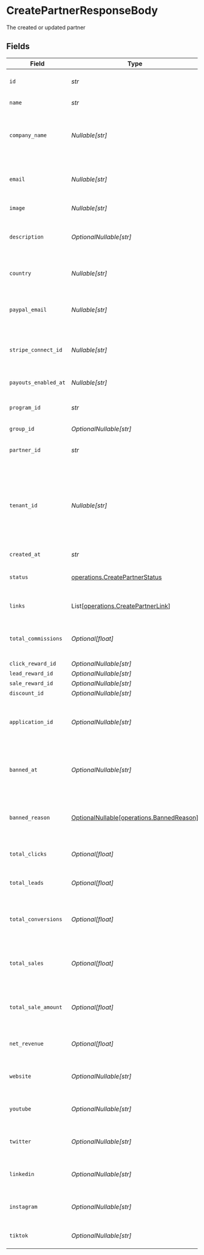 # CreatePartnerResponseBody

The created or updated partner


## Fields

| Field                                                                                                                                                                | Type                                                                                                                                                                 | Required                                                                                                                                                             | Description                                                                                                                                                          |
| -------------------------------------------------------------------------------------------------------------------------------------------------------------------- | -------------------------------------------------------------------------------------------------------------------------------------------------------------------- | -------------------------------------------------------------------------------------------------------------------------------------------------------------------- | -------------------------------------------------------------------------------------------------------------------------------------------------------------------- |
| `id`                                                                                                                                                                 | *str*                                                                                                                                                                | :heavy_check_mark:                                                                                                                                                   | The partner's unique ID on Dub.                                                                                                                                      |
| `name`                                                                                                                                                               | *str*                                                                                                                                                                | :heavy_check_mark:                                                                                                                                                   | The partner's full legal name.                                                                                                                                       |
| `company_name`                                                                                                                                                       | *Nullable[str]*                                                                                                                                                      | :heavy_check_mark:                                                                                                                                                   | If the partner profile type is a company, this is the partner's legal company name.                                                                                  |
| `email`                                                                                                                                                              | *Nullable[str]*                                                                                                                                                      | :heavy_check_mark:                                                                                                                                                   | The partner's email address. Should be a unique value across Dub.                                                                                                    |
| `image`                                                                                                                                                              | *Nullable[str]*                                                                                                                                                      | :heavy_check_mark:                                                                                                                                                   | The partner's avatar image.                                                                                                                                          |
| `description`                                                                                                                                                        | *OptionalNullable[str]*                                                                                                                                              | :heavy_minus_sign:                                                                                                                                                   | A brief description of the partner and their background.                                                                                                             |
| `country`                                                                                                                                                            | *Nullable[str]*                                                                                                                                                      | :heavy_check_mark:                                                                                                                                                   | The partner's country (required for tax purposes).                                                                                                                   |
| `paypal_email`                                                                                                                                                       | *Nullable[str]*                                                                                                                                                      | :heavy_check_mark:                                                                                                                                                   | The partner's PayPal email (for receiving payouts via PayPal).                                                                                                       |
| `stripe_connect_id`                                                                                                                                                  | *Nullable[str]*                                                                                                                                                      | :heavy_check_mark:                                                                                                                                                   | The partner's Stripe Connect ID (for receiving payouts via Stripe).                                                                                                  |
| `payouts_enabled_at`                                                                                                                                                 | *Nullable[str]*                                                                                                                                                      | :heavy_check_mark:                                                                                                                                                   | The date when the partner enabled payouts.                                                                                                                           |
| `program_id`                                                                                                                                                         | *str*                                                                                                                                                                | :heavy_check_mark:                                                                                                                                                   | The program's unique ID on Dub.                                                                                                                                      |
| `group_id`                                                                                                                                                           | *OptionalNullable[str]*                                                                                                                                              | :heavy_minus_sign:                                                                                                                                                   | The partner's group ID on Dub.                                                                                                                                       |
| `partner_id`                                                                                                                                                         | *str*                                                                                                                                                                | :heavy_check_mark:                                                                                                                                                   | The partner's unique ID on Dub.                                                                                                                                      |
| `tenant_id`                                                                                                                                                          | *Nullable[str]*                                                                                                                                                      | :heavy_check_mark:                                                                                                                                                   | The partner's unique ID within your database. Can be useful for associating the partner with a user in your database and retrieving/update their data in the future. |
| `created_at`                                                                                                                                                         | *str*                                                                                                                                                                | :heavy_check_mark:                                                                                                                                                   | N/A                                                                                                                                                                  |
| `status`                                                                                                                                                             | [operations.CreatePartnerStatus](../../models/operations/createpartnerstatus.md)                                                                                     | :heavy_check_mark:                                                                                                                                                   | The status of the partner's enrollment in the program.                                                                                                               |
| `links`                                                                                                                                                              | List[[operations.CreatePartnerLink](../../models/operations/createpartnerlink.md)]                                                                                   | :heavy_check_mark:                                                                                                                                                   | The partner's referral links in this program.                                                                                                                        |
| `total_commissions`                                                                                                                                                  | *Optional[float]*                                                                                                                                                    | :heavy_minus_sign:                                                                                                                                                   | The total commissions paid to the partner for their referrals                                                                                                        |
| `click_reward_id`                                                                                                                                                    | *OptionalNullable[str]*                                                                                                                                              | :heavy_minus_sign:                                                                                                                                                   | N/A                                                                                                                                                                  |
| `lead_reward_id`                                                                                                                                                     | *OptionalNullable[str]*                                                                                                                                              | :heavy_minus_sign:                                                                                                                                                   | N/A                                                                                                                                                                  |
| `sale_reward_id`                                                                                                                                                     | *OptionalNullable[str]*                                                                                                                                              | :heavy_minus_sign:                                                                                                                                                   | N/A                                                                                                                                                                  |
| `discount_id`                                                                                                                                                        | *OptionalNullable[str]*                                                                                                                                              | :heavy_minus_sign:                                                                                                                                                   | N/A                                                                                                                                                                  |
| `application_id`                                                                                                                                                     | *OptionalNullable[str]*                                                                                                                                              | :heavy_minus_sign:                                                                                                                                                   | If the partner submitted an application to join the program, this is the ID of the application.                                                                      |
| `banned_at`                                                                                                                                                          | *OptionalNullable[str]*                                                                                                                                              | :heavy_minus_sign:                                                                                                                                                   | If the partner was banned from the program, this is the date of the ban.                                                                                             |
| `banned_reason`                                                                                                                                                      | [OptionalNullable[operations.BannedReason]](../../models/operations/bannedreason.md)                                                                                 | :heavy_minus_sign:                                                                                                                                                   | If the partner was banned from the program, this is the reason for the ban.                                                                                          |
| `total_clicks`                                                                                                                                                       | *Optional[float]*                                                                                                                                                    | :heavy_minus_sign:                                                                                                                                                   | The total number of clicks on the partner's links                                                                                                                    |
| `total_leads`                                                                                                                                                        | *Optional[float]*                                                                                                                                                    | :heavy_minus_sign:                                                                                                                                                   | The total number of leads generated by the partner's links                                                                                                           |
| `total_conversions`                                                                                                                                                  | *Optional[float]*                                                                                                                                                    | :heavy_minus_sign:                                                                                                                                                   | The total number of leads that converted to paying customers                                                                                                         |
| `total_sales`                                                                                                                                                        | *Optional[float]*                                                                                                                                                    | :heavy_minus_sign:                                                                                                                                                   | The total number of sales generated by the partner's links (includes recurring sales)                                                                                |
| `total_sale_amount`                                                                                                                                                  | *Optional[float]*                                                                                                                                                    | :heavy_minus_sign:                                                                                                                                                   | The total amount of sales (in cents) generated by the partner's links                                                                                                |
| `net_revenue`                                                                                                                                                        | *Optional[float]*                                                                                                                                                    | :heavy_minus_sign:                                                                                                                                                   | The total net revenue generated by the partner                                                                                                                       |
| `website`                                                                                                                                                            | *OptionalNullable[str]*                                                                                                                                              | :heavy_minus_sign:                                                                                                                                                   | The partner's website URL (including the https protocol).                                                                                                            |
| `youtube`                                                                                                                                                            | *OptionalNullable[str]*                                                                                                                                              | :heavy_minus_sign:                                                                                                                                                   | The partner's YouTube channel username (e.g. `johndoe`).                                                                                                             |
| `twitter`                                                                                                                                                            | *OptionalNullable[str]*                                                                                                                                              | :heavy_minus_sign:                                                                                                                                                   | The partner's Twitter username (e.g. `johndoe`).                                                                                                                     |
| `linkedin`                                                                                                                                                           | *OptionalNullable[str]*                                                                                                                                              | :heavy_minus_sign:                                                                                                                                                   | The partner's LinkedIn username (e.g. `johndoe`).                                                                                                                    |
| `instagram`                                                                                                                                                          | *OptionalNullable[str]*                                                                                                                                              | :heavy_minus_sign:                                                                                                                                                   | The partner's Instagram username (e.g. `johndoe`).                                                                                                                   |
| `tiktok`                                                                                                                                                             | *OptionalNullable[str]*                                                                                                                                              | :heavy_minus_sign:                                                                                                                                                   | The partner's TikTok username (e.g. `johndoe`).                                                                                                                      |